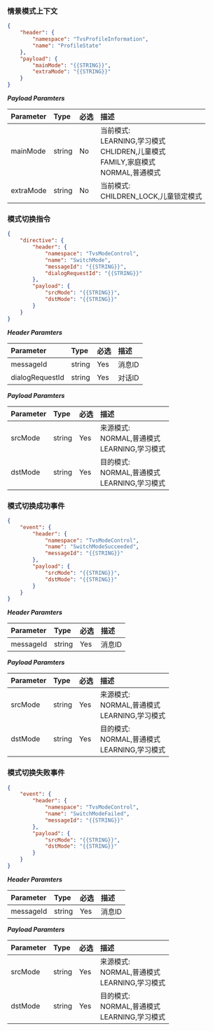 ### 情景模式上下文
```json
{
	"header": {
		"namespace": "TvsProfileInformation",
		"name": "ProfileState"
	},
	"payload": {
		"mainMode": "{{STRING}}",
		"extraMode": "{{STRING}}"
	}
}
```

***Payload Paramters***

|	Parameter						|	Type		|	必选		|	描述					|
|	:---------------------------		|	:--------	|	:-----		|	:-------------------	|
|	mainMode						|	string	|	No		|	当前模式:<br>LEARNING,学习模式	<br>CHLIDREN,儿童模式<br>FAMILY,家庭模式<br>NORMAL,普通模式|
|	extraMode						|	string	|	No		|	当前模式:<br>CHILDREN_LOCK,儿童锁定模式|

### 模式切换指令
```json
{
    "directive": {
        "header": {
            "namespace": "TvsModeControl",
            "name": "SwitchMode",
            "messageId": "{{STRING}}",
            "dialogRequestId": "{{STRING}}"
        },
        "payload": {
            "srcMode": "{{STRING}}",
            "dstMode": "{{STRING}}"
        }
    }
}    
```

***Header Paramters***

|    Parameter            |    Type        |    必选    |    描述                                |
|    :-------------------    |    :--------    |    :-----    |    :--------------------------------    |
|    messageId            |    string    |    Yes    |    消息ID                            |
|    dialogRequestId    |    string    |    Yes    |    对话ID                            |

***Payload Paramters***

|    Parameter            |    Type        |    必选    |    描述                                |
|    :-------------------    |    :--------    |    :-----    |    :--------------------------------    |
|    srcMode            |    string    |    Yes    |    来源模式:<br>NORMAL,普通模式<br>LEARNING,学习模式    |
|    dstMode            |    string    |    Yes    |    目的模式:<br>NORMAL,普通模式<br>LEARNING,学习模式    |

### 模式切换成功事件
```json
{
    "event": {
        "header": {
            "namespace": "TvsModeControl",
            "name": "SwitchModeSucceeded",
            "messageId": "{{STRING}}"
        },
        "payload": {
            "srcMode": "{{STRING}}",
            "dstMode": "{{STRING}}"
        }
    }
}    
```

***Header Paramters***

|    Parameter            |    Type        |    必选    |    描述                                |
|    :-------------------    |    :--------    |    :-----    |    :--------------------------------    |
|    messageId            |    string    |    Yes    |    消息ID                            |

***Payload Paramters***

|    Parameter            |    Type        |    必选    |    描述                                |
|    :-------------------    |    :--------    |    :-----    |    :--------------------------------    |
|    srcMode            |    string    |    Yes    |    来源模式:<br>NORMAL,普通模式<br>LEARNING,学习模式    |
|    dstMode            |    string    |    Yes    |    目的模式:<br>NORMAL,普通模式<br>LEARNING,学习模式    |

### 模式切换失败事件
```json
{
    "event": {
        "header": {
            "namespace": "TvsModeControl",
            "name": "SwitchModeFailed",
            "messageId": "{{STRING}}"
        },
        "payload": {
            "srcMode": "{{STRING}}",
            "dstMode": "{{STRING}}"
        }
    }
}    
```

***Header Paramters***

|    Parameter            |    Type        |    必选    |    描述                                |
|    :-------------------    |    :--------    |    :-----    |    :--------------------------------    |
|    messageId            |    string    |    Yes    |    消息ID                            |

***Payload Paramters***

|    Parameter            |    Type        |    必选    |    描述                                |
|    :-------------------    |    :--------    |    :-----    |    :--------------------------------    |
|    srcMode            |    string    |    Yes    |    来源模式:<br>NORMAL,普通模式<br>LEARNING,学习模式    |
|    dstMode            |    string    |    Yes    |    目的模式:<br>NORMAL,普通模式<br>LEARNING,学习模式    |

